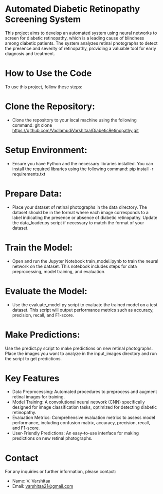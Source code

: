 # Automated Diabetic Retinopathy Screening System

This project aims to develop an automated system using neural networks to screen for diabetic retinopathy, which is a leading cause of blindness among diabetic patients. The system analyzes retinal photographs to detect the presence and severity of retinopathy, providing a valuable tool for early diagnosis and treatment.

# How to Use the Code
To use this project, follow these steps:

# Clone the Repository:
- Clone the repository to your local machine using the following command:
  git clone https://github.com/VadlamudiVarshitaa/DiabeticRetinopathy.git

# Setup Environment:
- Ensure you have Python and the necessary libraries installed. You can install the required libraries using the following command:
  pip install -r requirements.txt

# Prepare Data:
- Place your dataset of retinal photographs in the data directory. The dataset should be in the format where each image corresponds to a label indicating the presence or absence of diabetic retinopathy.
Update the data_loader.py script if necessary to match the format of your dataset.

# Train the Model:
- Open and run the Jupyter Notebook train_model.ipynb to train the neural network on the dataset. This notebook includes steps for data preprocessing, model training, and evaluation.

# Evaluate the Model:
- Use the evaluate_model.py script to evaluate the trained model on a test dataset. This script will output performance metrics such as accuracy, precision, recall, and F1-score.

# Make Predictions:
Use the predict.py script to make predictions on new retinal photographs. Place the images you want to analyze in the input_images directory and run the script to get predictions.

# Key Features
- Data Preprocessing: Automated procedures to preprocess and augment retinal images for training.
- Model Training: A convolutional neural network (CNN) specifically designed for image classification tasks, optimized for detecting diabetic retinopathy.
- Evaluation Metrics: Comprehensive evaluation metrics to assess model performance, including confusion matrix, accuracy, precision, recall, and F1-score.
- User-Friendly Predictions: An easy-to-use interface for making predictions on new retinal photographs.

# Contact
For any inquiries or further information, please contact:
- Name: V. Varshitaa
- Email: varshitaa21@gmail.com
